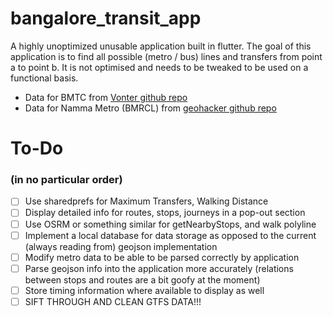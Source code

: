 # bangalore_transit_app

A highly unoptimized unusable application built in flutter. The goal of this application is to find all possible (metro / bus) lines and transfers from point a to point b. It is not optimised and needs to be tweaked to be used on a functional basis.

 - Data for BMTC from [Vonter github repo](https://github.com/Vonter/open-bmtc)
 - Data for Namma Metro (BMRCL) from [geohacker github repo](https://github.com/geohacker/namma-metro?)

# To-Do
### (in no particular order)
 - [ ] Use sharedprefs for Maximum Transfers, Walking Distance
 - [ ] Display detailed info for routes, stops, journeys in a pop-out section
 - [ ] Use OSRM or something similar for getNearbyStops, and walk polyline
 - [ ] Implement a local database for data storage as opposed to the current (always reading from) geojson implementation
 - [ ] Modify metro data to be able to be parsed correctly by application
 - [ ] Parse geojson info into the application more accurately (relations between stops and routes are a bit goofy at the moment)
 - [ ] Store timing information where available to display as well
 - [ ] SIFT THROUGH AND CLEAN GTFS DATA!!!
